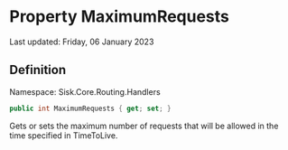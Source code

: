 # Property MaximumRequests
Last updated: Friday, 06 January 2023

## Definition
Namespace: Sisk.Core.Routing.Handlers

```csharp
public int MaximumRequests { get; set; }
```

Gets or sets the maximum number of requests that will be allowed in the time specified in TimeToLive.

